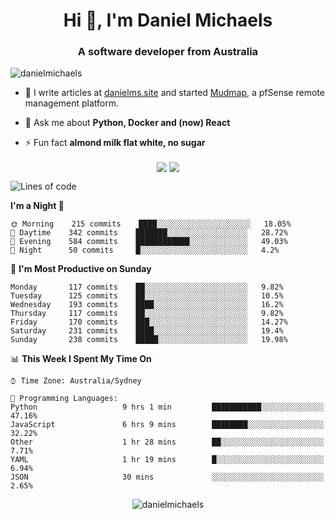<h1 align="center">Hi 👋, I'm Daniel Michaels</h1>
<h3 align="center">A software developer from Australia</h3>
<p align="left"> <img src="https://komarev.com/ghpvc/?username=danielmichaels" alt="danielmichaels" /> </p>

- 📝 I write articles at [danielms.site](https://danielms.site) and started [Mudmap](https://mudmap.io?ref=danielmichaels), a pfSense remote management platform.

- 💬 Ask me about **Python, Docker and (now) React**

- ⚡ Fun fact **almond milk flat white, no sugar**

<p align="center">
<a href="https://twitter.com/dansult" target="_blank"><img align="center" src="https://img.shields.io/badge/twitter-%231DA1F2.svg?&style=for-the-badge&logo=twitter&logoColor=white"></a>
<a href="https://linkedin.com/in/daniel-michaels" target="_blank"><img align="center" src="https://img.shields.io/badge/linkedin-%230077B5.svg?&style=for-the-badge&logo=linkedin&logoColor=white"></a>
</p>

<!--START_SECTION:waka-->
![Lines of code](https://img.shields.io/badge/From%20Hello%20World%20I%27ve%20Written-388498%20lines%20of%20code-blue)

**I'm a Night 🦉** 

```text
🌞 Morning    215 commits    ████░░░░░░░░░░░░░░░░░░░░░   18.05% 
🌆 Daytime    342 commits    ███████░░░░░░░░░░░░░░░░░░   28.72% 
🌃 Evening    584 commits    ████████████░░░░░░░░░░░░░   49.03% 
🌙 Night      50 commits     █░░░░░░░░░░░░░░░░░░░░░░░░   4.2%

```
📅 **I'm Most Productive on Sunday** 

```text
Monday       117 commits    ██░░░░░░░░░░░░░░░░░░░░░░░   9.82% 
Tuesday      125 commits    ██░░░░░░░░░░░░░░░░░░░░░░░   10.5% 
Wednesday    193 commits    ████░░░░░░░░░░░░░░░░░░░░░   16.2% 
Thursday     117 commits    ██░░░░░░░░░░░░░░░░░░░░░░░   9.82% 
Friday       170 commits    ███░░░░░░░░░░░░░░░░░░░░░░   14.27% 
Saturday     231 commits    ████░░░░░░░░░░░░░░░░░░░░░   19.4% 
Sunday       238 commits    █████░░░░░░░░░░░░░░░░░░░░   19.98%

```


📊 **This Week I Spent My Time On** 

```text
⌚︎ Time Zone: Australia/Sydney

💬 Programming Languages: 
Python                   9 hrs 1 min         ███████████░░░░░░░░░░░░░░   47.16% 
JavaScript               6 hrs 9 mins        ████████░░░░░░░░░░░░░░░░░   32.22% 
Other                    1 hr 28 mins        ██░░░░░░░░░░░░░░░░░░░░░░░   7.71% 
YAML                     1 hr 19 mins        █░░░░░░░░░░░░░░░░░░░░░░░░   6.94% 
JSON                     30 mins             ░░░░░░░░░░░░░░░░░░░░░░░░░   2.65%

```


<!--END_SECTION:waka-->

<p align="center"> <img src="https://github-readme-stats.vercel.app/api?username=danielmichaels&show_icons=true" alt="danielmichaels" /> </p>

